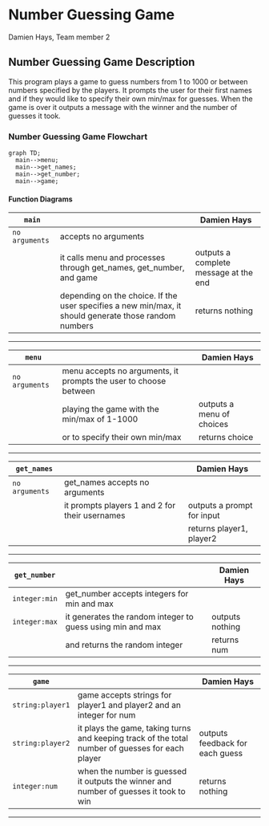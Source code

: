 # Number Guessing Game
Damien Hays, Team member 2

## Number Guessing Game Description
This program plays a game to guess numbers from 1 to 1000 or between numbers specified by the players.  It prompts the user for their first names
and if they would like to specify their own min/max for guesses.  When the game is over it outputs a message with the winner and the number of guesses it took.

### Number Guessing Game Flowchart
```mermaid
graph TD;
  main-->menu;
  main-->get_names;
  main-->get_number;
  main-->game;
```

#### Function Diagrams

| `main`    |               |  Damien Hays     |
| ------------------ | ------------- | ------------ |
| `no arguments`   | accepts no arguments  |              |
|       | it calls menu and processes through get_names, get_number, and game  | outputs a complete message at the end             |
|       | depending on the choice.  If the user specifies a new min/max, it should generate those random numbers | returns nothing |
***
| `menu`    |               |     Damien Hays   |
| ------------------ | ------------- | ------------ |
| `no arguments`   | menu accepts no arguments, it prompts the user to choose between  |              |
|      | playing the game with the min/max of 1-1000  | outputs a menu of choices             |
|       | or to specify their own min/max | returns choice |
***
| `get_names`    |               |     Damien Hays   |
| ------------------ | ------------- | ------------ |
| `no arguments`    | get_names accepts no arguments  |              |
|      | it prompts players 1 and 2 for their usernames  | outputs a prompt for input             |
|       |  | returns player1, player2 |
***
| `get_number`    |               |     Damien Hays   |
| ------------------ | ------------- | ------------ |
| `integer:min`    | get_number accepts integers for min and max  |              |
| `integer:max`    | it generates the random integer to guess using min and max  | outputs nothing             |
|       | and returns the random integer | returns num |
***
| `game`    |               |     Damien Hays   |
| ------------------ | ------------- | ------------ |
| `string:player1`    | game accepts strings for player1 and player2 and an integer for num  |              |
| `string:player2`    | it plays the game, taking turns and keeping track of the total number of guesses for each player  | outputs feedback for each guess       |
| `integer:num`      | when the number is guessed it outputs the winner and number of guesses it took to win | returns nothing |
***
